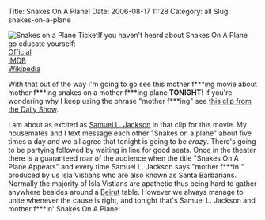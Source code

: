 Title: Snakes On A Plane!
Date: 2006-08-17 11:28
Category: all
Slug: snakes-on-a-plane

![Snakes on a Plane Ticket][]If you haven't heard about Snakes On A
Plane go educate yourself:  
[Official][]  
[IMDB][]  
[Wikipedia][]

With that out of the way I'm going to go see this mother f\*\*\*ing
movie about mother f\*\*\*ing snakes on a mother f\*\*\*ing plane
**TONIGHT**! If you're wondering why I keep using the phrase "mother
f\*\*\*ing" see [this clip from the Daily Show][].

I am about as excited as [Samuel L. Jackson][] in that clip for this
movie. My housemates and I text message each other "Snakes on a plane"
about five times a day and we all agree that tonight is going to be
*crazy*. There's going to be partying followed by waiting in line for
good seats. Once in the theater there is a guaranteed roar of the
audience when the title "Snakes On A Plane Appears" and every time
Samuel L. Jackson says "mother f\*\*\*in'" produced by us Isla Vistians
who are also known as Santa Barbarians. Normally the majority of Isla
Vistians are apathetic thus being hard to gather anywhere besides around
a [Beirut][] table. However we always manage to unite whenever the cause
is right, and tonight that's Samuel L. Jackson and mother f\*\*\*in'
Snakes On A Plane!

  [Snakes on a Plane Ticket]: /wordpress/wp-content/uploads/2006/09/snakes.jpg
  [Official]: http://www.snakesonaplane.com/
  [IMDB]: http://www.imdb.com/title/tt0417148/
  [Wikipedia]: http://en.wikipedia.org/wiki/Snakes_on_a_plane
  [this clip from the Daily Show]: http://www.youtube.com/watch?v=BZijbpxNXII
  [Samuel L. Jackson]: http://en.wikipedia.org/wiki/Samuel_L._Jackson
  [Beirut]: http://en.wikipedia.org/wiki/Beer_Pong

